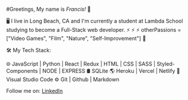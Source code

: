 
#Greetings, My name is *Francis!* 👋

🖥 I live in Long Beach, CA and I'm currently a student at Lambda School studying to become a Full-Stack web developer. ⚡ ⚡ ⚡ otherPassions = ["Video Games", "Film", "Nature", "Self-Improvement"] 🌱

🛠 My Tech Stack:

🌐 JavaScript | Python | React | Redux | HTML | CSS | SASS | Styled-Components | NODE | EXPRESS 🛢 SQLite 🌎 Heroku | Vercel | Netlify 🔧 Visual Studio Code ⚙️ Git | Github | Markdown

Follow me on: [LinkedIn](https://www.linkedin.com/in/francisbonacic)

